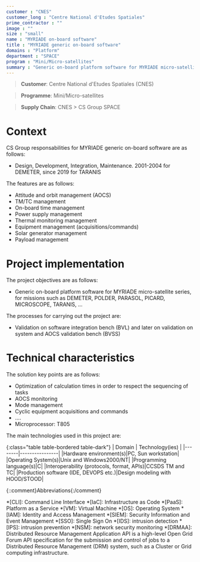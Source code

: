 ```yaml
---
customer : "CNES"
customer_long : "Centre National d'Etudes Spatiales"
prime_contractor : ""
image : ""
size : "small"
name : "MYRIADE on-board software"
title : "MYRIADE generic on-board software"
domains : "Platform"
department : "SPACE"
program : "Mini/Micro-satellites"
summary : "Generic on-board platform software for MYRIADE micro-satellite series, for missions such as DEMETER, POLDER, PARASOL, PICARD, MICROSCOPE, TARANIS, …"
---
```


> __Customer__\: Centre National d'Etudes Spatiales (CNES)

> __Programme__\: Mini/Micro-satellites

> __Supply Chain__\: CNES >  CS Group SPACE


# Context


CS Group responsabilities for MYRIADE generic on-board software are as follows:
* Design, Development, Integration, Maintenance. 2001-2004 for DEMETER, since 2019 for TARANIS



The features are as follows:
* Attitude and orbit management (AOCS)
* TM/TC management
* On-board time management
* Power supply management
* Thermal monitoring management
* Equipment management (acquisitions/commands)
* Solar generator management
* Payload management

# Project implementation

The project objectives are as follows:
* Generic on-board platform software for MYRIADE micro-satellite series, for missions such as DEMETER, POLDER, PARASOL, PICARD, MICROSCOPE, TARANIS, …

The processes for carrying out the project are:
* Validation on software integration bench (BVL) and later on validation on system and AOCS validation bench (BVSS)

# Technical characteristics

The solution key points are as follows:
* Optimization of calculation times in order to respect the sequencing of tasks
* AOCS monitoring
* Mode management
* Cyclic equipment acquisitions and commands
* ….
* Microprocessor: T805



The main technologies used in this project are:

{:class="table table-bordered table-dark"}
| Domain | Technology(ies) |
|--------|----------------|
|Hardware environment(s)|PC, Sun workstation|
|Operating System(s)|Unix and Windows2000/NT|
|Programming language(s)|C|
|Interoperability (protocols, format, APIs)|CCSDS TM and TC|
|Production software (IDE, DEVOPS etc.)|Design modeling with HOOD/STOOD|



{::comment}Abbreviations{:/comment}

*[CLI]: Command Line Interface
*[IaC]: Infrastructure as Code
*[PaaS]: Platform as a Service
*[VM]: Virtual Machine
*[OS]: Operating System
*[IAM]: Identity and Access Management
*[SIEM]: Security Information and Event Management
*[SSO]: Single Sign On
*[IDS]: intrusion detection
*[IPS]: intrusion prevention
*[NSM]: network security monitoring
*[DRMAA]: Distributed Resource Management Application API is a high-level Open Grid Forum API specification for the submission and control of jobs to a Distributed Resource Management (DRM) system, such as a Cluster or Grid computing infrastructure.
